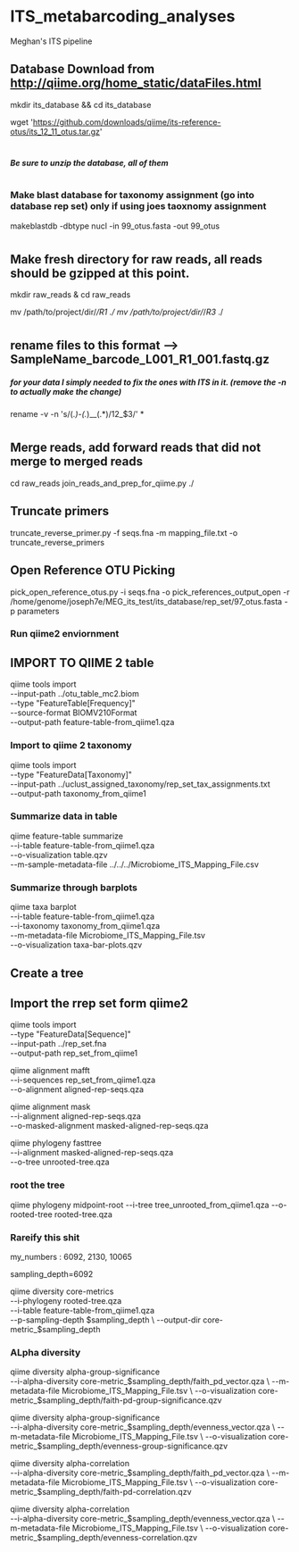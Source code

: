 # ITS_metabarcoding_analyses
Meghan's ITS pipeline


## Database Download from http://qiime.org/home_static/dataFiles.html

mkdir its_database && cd its_database

wget 'https://github.com/downloads/qiime/its-reference-otus/its_12_11_otus.tar.gz'
#
##### Be sure to unzip the database, all of them
#
### Make blast database for taxonomy assignment (go into database rep set) only if using joes taoxnomy assignment
makeblastdb -dbtype nucl -in 99_otus.fasta -out 99_otus
#
## Make fresh directory for raw reads, all reads should be gzipped at this point.

mkdir raw_reads & cd raw_reads

mv /path/to/project/dir/*/*R1* ./
mv /path/to/project/dir/*/*R3* ./
#
## rename files to this format --> SampleName_barcode_L001_R1_001.fastq.gz
##### for your data I simply needed to fix the ones with ITS in it. (remove the -n to actually make the change)
rename -v -n 's/(.*)-(.*)__(.*)/$1$2_$3/' *
#
## Merge reads, add forward reads that did not merge to merged reads
cd raw_reads
join_reads_and_prep_for_qiime.py ./



## Truncate primers

truncate_reverse_primer.py -f seqs.fna -m mapping_file.txt -o truncate_reverse_primers

## Open Reference OTU Picking

pick_open_reference_otus.py -i seqs.fna -o pick_references_output_open -r /home/genome/joseph7e/MEG_its_test/its_database/rep_set/97_otus.fasta -p parameters

### Run qiime2 enviornment



## IMPORT TO QIIME 2 table
qiime tools import \
  --input-path ../otu_table_mc2.biom \
  --type "FeatureTable[Frequency]" \
  --source-format BIOMV210Format \
  --output-path feature-table-from_qiime1.qza

### Import to qiime 2 taxonomy

qiime tools import \
  --type "FeatureData[Taxonomy]" \
  --input-path ../uclust_assigned_taxonomy/rep_set_tax_assignments.txt \
  --output-path taxonomy_from_qiime1

### Summarize data in table
qiime feature-table summarize \
  --i-table feature-table-from_qiime1.qza \
  --o-visualization table.qzv \
  --m-sample-metadata-file ../../../Microbiome_ITS_Mapping_File.csv
  
  
### Summarize through barplots
qiime taxa barplot \
  --i-table feature-table-from_qiime1.qza \
  --i-taxonomy taxonomy_from_qiime1.qza \
  --m-metadata-file Microbiome_ITS_Mapping_File.tsv \
  --o-visualization taxa-bar-plots.qzv



## Create a tree

## Import the rrep set form qiime2

qiime tools import \
  --type "FeatureData[Sequence]" \
  --input-path ../rep_set.fna \
  --output-path rep_set_from_qiime1

qiime alignment mafft \
  --i-sequences rep_set_from_qiime1.qza \
  --o-alignment aligned-rep-seqs.qza

qiime alignment mask \
  --i-alignment aligned-rep-seqs.qza \
  --o-masked-alignment masked-aligned-rep-seqs.qza


qiime phylogeny fasttree \
  --i-alignment masked-aligned-rep-seqs.qza \
  --o-tree unrooted-tree.qza


### root the tree

qiime phylogeny midpoint-root   --i-tree tree_unrooted_from_qiime1.qza   --o-rooted-tree rooted-tree.qza

### Rareify this shit

my_numbers : 6092, 2130, 10065


sampling_depth=6092

qiime diversity core-metrics \
  --i-phylogeny rooted-tree.qza \
  --i-table feature-table-from_qiime1.qza \
  --p-sampling-depth $sampling_depth \
  --output-dir core-metric_$sampling_depth


### ALpha diversity

qiime diversity alpha-group-significance \
  --i-alpha-diversity core-metric_$sampling_depth/faith_pd_vector.qza \
  --m-metadata-file Microbiome_ITS_Mapping_File.tsv \
  --o-visualization core-metric_$sampling_depth/faith-pd-group-significance.qzv

qiime diversity alpha-group-significance \
  --i-alpha-diversity core-metric_$sampling_depth/evenness_vector.qza \
  --m-metadata-file Microbiome_ITS_Mapping_File.tsv \
  --o-visualization core-metric_$sampling_depth/evenness-group-significance.qzv
  
qiime diversity alpha-correlation \
  --i-alpha-diversity core-metric_$sampling_depth/faith_pd_vector.qza \
  --m-metadata-file Microbiome_ITS_Mapping_File.tsv \
  --o-visualization core-metric_$sampling_depth/faith-pd-correlation.qzv
  
qiime diversity alpha-correlation \
  --i-alpha-diversity core-metric_$sampling_depth/evenness_vector.qza \
  --m-metadata-file Microbiome_ITS_Mapping_File.tsv \
  --o-visualization core-metric_$sampling_depth/evenness-correlation.qzv  
